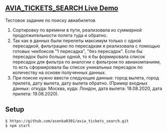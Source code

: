 
## [AVIA_TICKETS_SEARCH Live Demo](https://avia-tickets-search.onrender.com/)

Тестовое задание по поиску авиабилетов
1. Сортировку по времени в пути, реализовала из суммарной продолжительности полета туда и обратно.
2. Так как в данных были перелеты максимум только с одной пересадкой, фильтрацию по пересадкам я реализовала с помощью готовых чекбоксов "1 пересадка", "без пересадок". Если бы пересадок было больше одной, то я бы формировала список пересадок для фильтра по аналогии с фильтром по авиакомпаниям, то есть сформировала бы список уникальных пересадок по количеству на основе полученных данных.
3. При поиске нужно ввести следующие данные: город вылета, город прилета, дату вылета, дату вылета обратно. (Пример входных данных: откуда: Москва, куда: Лондон, дата вылета: 18.08.2020, дата прилета: 19.08.2020).

## Setup
```sh
$ https://github.com/asenka0301/avia_tickets_search.git
$ npm start
```
